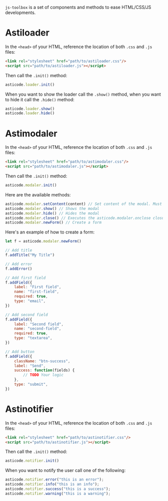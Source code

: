 `js-toolbox` is a set of components and methods to ease HTML/CSS/JS developments.

# Astiloader

In the `<head>` of your HTML, reference the location of both `.css` and `.js` files:

```html
<link rel="stylesheet" href="path/to/astiloader.css"/>
<script src="path/to/astiloader.js"></script>
```

Then call the `.init()` method:

```javascript
asticode.loader.init()
```

When you want to show the loader call the `.show()` method, when you want to hide it call the `.hide()` method:

```javascript
asticode.loader.show()
asticode.loader.hide()
```

# Astimodaler

In the `<head>` of your HTML, reference the location of both `.css` and `.js` files:

```html
<link rel="stylesheet" href="path/to/astimodaler.css"/>
<script src="path/to/astimodaler.js"></script>
```

Then call the `.init()` method:

```javascript
asticode.modaler.init()
```

Here are the available methods:

```javascript
asticode.modaler.setContent(content) // Set content of the modal. Must be a valid Node.
asticode.modaler.show() // Shows the modal
asticode.modaler.hide() // Hides the modal
asticode.modaler.close() // Executes the asticode.modaler.onclose closure if exists, then hides the modal
asticode.modaler.newForm() // Create a form
```

Here's an example of how to create a form:

```javascript
let f = asticode.modaler.newForm()

// Add title
f.addTitle("My Title")

// Add error
f.addError()

// Add first field
f.addField({
    label: "First field",
    name: "first-field",
    required: true,
    type: "email",
})

// Add second field
f.addField({
    label: "Second field",
    name: "second-field",
    required: true,
    type: "textarea",
})

// Add button
f.addField({
    className: "btn-success",
    label: "Send",
    success: function(fields) {
        // TODO Your logic
    },
    type: "submit",
})
```

# Astinotifier

In the `<head>` of your HTML, reference the location of both `.css` and `.js` files:

```html
<link rel="stylesheet" href="path/to/astinotifier.css"/>
<script src="path/to/astinotifier.js"></script>
```

Then call the `.init()` method:

```javascript
asticode.notifier.init()
```

When you want to notify the user call one of the following:

```javascript
asticode.notifier.error("this is an error");
asticode.notifier.info("this is an info");
asticode.notifier.success("this is a success");
asticode.notifier.warning("this is a warning");
```